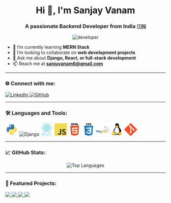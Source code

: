 <h1 align="center">Hi 👋, I'm Sanjay Vanam</h1>
<h3 align="center">A passionate Backend Developer from India 🇮🇳</h3>

<p align="center">
  <img src="https://i.pinimg.com/originals/f0/f0/d9/f0f0d932d6e39c7af5aa305cbd8da735.gif" width="400" alt="developer"/>
</p>

- 🌱 I’m currently learning **MERN Stack**
- 👯 I’m looking to collaborate on **web development projects**
- 💬 Ask me about **Django, React, or full-stack development**
- 📫 Reach me at **sanjuvanam6@gmail.com**

---

<h3 align="left">🌐 Connect with me:</h3>
<p align="left">
  <a href="https://www.linkedin.com/in/sanjayvanam/" target="blank">
    <img src="https://img.shields.io/badge/LinkedIn-blue?logo=linkedin&style=for-the-badge" alt="LinkedIn"/>
  </a>
  <a href="https://github.com/Luffytaro34" target="blank">
    <img src="https://img.shields.io/badge/GitHub-black?logo=github&style=for-the-badge" alt="GitHub"/>
  </a>
</p>

---

<h3 align="left">🛠️ Languages and Tools:</h3>
<p align="left">
  <img src="https://raw.githubusercontent.com/devicons/devicon/master/icons/python/python-original.svg" width="40" alt="Python"/>
  <img src="https://cdn.worldvectorlogo.com/logos/django.svg" width="40" alt="Django"/>
  <img src="https://raw.githubusercontent.com/devicons/devicon/master/icons/react/react-original-wordmark.svg" width="40" alt="React"/>
  <img src="https://raw.githubusercontent.com/devicons/devicon/master/icons/javascript/javascript-original.svg" width="40" alt="JavaScript"/>
  <img src="https://raw.githubusercontent.com/devicons/devicon/master/icons/html5/html5-original-wordmark.svg" width="40" alt="HTML5"/>
  <img src="https://raw.githubusercontent.com/devicons/devicon/master/icons/css3/css3-original-wordmark.svg" width="40" alt="CSS3"/>
  <img src="https://raw.githubusercontent.com/devicons/devicon/master/icons/mysql/mysql-original-wordmark.svg" width="40" alt="MySQL"/>
  <img src="https://raw.githubusercontent.com/devicons/devicon/master/icons/linux/linux-original.svg" width="40" alt="Linux"/>
  <img src="https://raw.githubusercontent.com/devicons/devicon/master/icons/git/git-original.svg" width="40" alt="Git"/>
</p>

---

<h3 align="left">📈 GitHub Stats:</h3>
<p align="center">
  <img src="https://github-readme-stats.vercel.app/api/top-langs/?username=Luffytaro34&layout=compact&theme=dark&hide_border=true" alt="Top Languages"/>
</p>

---

<h3 align="left">📌 Featured Projects:</h3>

<p align="left">
  <a href="https://github.com/SanjayVanam144/Flood-Hazard-Assessment">
    <img src="https://github-readme-stats.vercel.app/api/pin/?username=SanjayVanam144&repo=Flood-Hazard-Assessment-&theme=dark&hide_border=true"/>
  </a>
  <a href="https://github.com/SanjayVanam144/weather-app">
    <img src="https://github-readme-stats.vercel.app/api/pin/?username=SanjayVanam144&repo=weather-app&theme=dark&hide_border=true"/>
  </a>
  <a href="https://github.com/SanjayVanam144/myblog">
    <img src="https://github-readme-stats.vercel.app/api/pin/?username=SanjayVanam144&repo=myblog&theme=dark&hide_border=true"/>
  </a>
  <a href="https://github.com/SanjayVanam144/Python-FunChat">
    <img src="https://github-readme-stats.vercel.app/api/pin/?username=SanjayVanam144&repo=Python-FunChat&theme=dark&hide_border=true"/>
  </a>
</p>

